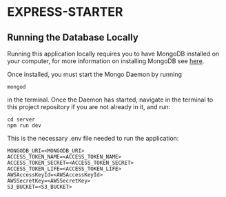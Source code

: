# EXPRESS-STARTER

## Running the Database Locally

Running this application locally requires you to have MongoDB installed on your computer, for more information on installing MongoDB see [here](https://docs.mongodb.com/manual/installation/).

Once installed, you must start the Mongo Daemon by running

```
mongod
```

in the terminal. Once the Daemon has started, navigate in the terminal to this project repository if you are not already in it, and run:

```
cd server
npm run dev
```

This is the necessary .env file needed to run the application:
```
MONGODB_URI=<MONGODB_URI>
ACCESS_TOKEN_NAME=<ACCESS_TOKEN_NAME>
ACCESS_TOKEN_SECRET=<ACCESS_TOKEN_SECRET>
ACCESS_TOKEN_LIFE=<ACCESS_TOKEN_LIFE>
AWSAccessKeyId=<AWSAccessKeyId>
AWSSecretKey=<AWSSecretKey>
S3_BUCKET=<S3_BUCKET>
```
